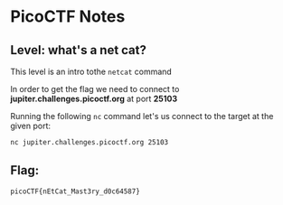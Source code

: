 # PicoCTF Notes
## Level: what's a net cat?

This level is an intro tothe `netcat` command 

In order to get the flag we need to connect to __jupiter.challenges.picoctf.org__ at port __25103__

Running the following `nc` command let's us connect to the target at the given port:

```bash
nc jupiter.challenges.picoctf.org 25103
```


## Flag:
``` picoCTF{nEtCat_Mast3ry_d0c64587} ```